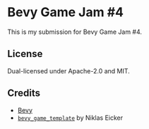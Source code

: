 # Bevy Game Jam #4

This is my submission for Bevy Game Jam #4.

## License

Dual-licensed under Apache-2.0 and MIT.

## Credits

- [Bevy](https://github.com/bevyengine/bevy/)
- [`bevy_game_template`](https://github.com/NiklasEi/bevy_game_template) by Niklas Eicker
